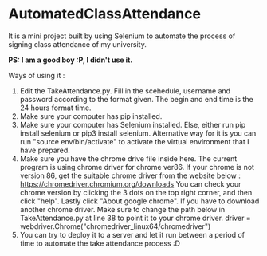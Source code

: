 # AutomatedClassAttendance
It is a mini project built by using Selenium to automate the process of signing class attendance of my university. 

**PS: I am a good boy :P, I didn't use it.**

Ways of using it :
1) Edit the TakeAttendance.py. Fill in the scehedule, username and password according to the format given. The begin and end time is the 24 hours format time.
2) Make sure your computer has pip installed. 
3) Make sure your computer has Selenium installed. Else, either run pip install selenium or pip3 install selenium. 
Alternative way for it is you can run "source env/bin/activate" to activate the virtual environment that I have prepared.
4) Make sure you have the chrome drive file inside here. The current program is using chrome driver for chrome ver86.
If your chrome is not version 86, get the suitable chrome driver from the website below : 
https://chromedriver.chromium.org/downloads
You can check your chrome version by clicking the 3 dots on the top right corner, and then click "help". Lastly click "About google chrome".
If you have to download another chrome driver. Make sure to change the path below in TakeAttendance.py at line 38 to point it to your chrome driver.
driver = webdriver.Chrome("chromedriver_linux64/chromedriver")
5) You can try to deploy it to a server and let it run between a period of time to automate the take attendance process :D
